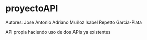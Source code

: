 # proyectoAPI

Autores:
  Jose Antonio Adriano Muñoz
  Isabel Repetto García-Plata
  
API propia haciendo uso de dos APIs ya existentes
